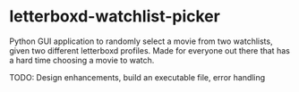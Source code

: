 # letterboxd-watchlist-picker
Python GUI application to randomly select a movie from two watchlists, given two different letterboxd profiles.
Made for everyone out there that has a hard time choosing a movie to watch.

TODO: Design enhancements, build an executable file, error handling
